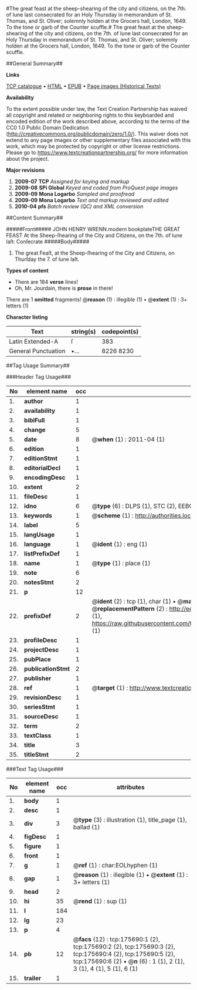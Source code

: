 #The great feast at the sheep-shearing of the city and citizens, on the 7th. of Iune last consecrated for an Holy Thursday in memorandum of St. Thomas, and St. Oliver; solemnly holden at the Grocers hall, London, 1649. To the tone or garb of the Counter scuffle.#
The great feast at the sheep-shearing of the city and citizens, on the 7th. of Iune last consecrated for an Holy Thursday in memorandum of St. Thomas, and St. Oliver; solemnly holden at the Grocers hall, London, 1649. To the tone or garb of the Counter scuffle.

##General Summary##

**Links**

[TCP catalogue](http://www.ota.ox.ac.uk/tcp/)  • 
[HTML](http://tei.it.ox.ac.uk/tcp/Texts-HTML/free/B03/B03512.html)  • 
[EPUB](http://tei.it.ox.ac.uk/tcp/Texts-EPUB/free/B03/B03512.epub) • 
[Page images (Historical Texts)](https://historicaltexts.jisc.ac.uk/eebo-52211840e)

**Availability**

To the extent possible under law, the Text Creation Partnership has waived all copyright and related or neighboring rights to this keyboarded and encoded edition of the work described above, according to the terms of the CC0 1.0 Public Domain Dedication (http://creativecommons.org/publicdomain/zero/1.0/). This waiver does not extend to any page images or other supplementary files associated with this work, which may be protected by copyright or other license restrictions. Please go to https://www.textcreationpartnership.org/ for more information about the project.

**Major revisions**

1. __2009-07__ __TCP__ *Assigned for keying and markup*
1. __2009-08__ __SPi Global__ *Keyed and coded from ProQuest page images*
1. __2009-09__ __Mona Logarbo__ *Sampled and proofread*
1. __2009-09__ __Mona Logarbo__ *Text and markup reviewed and edited*
1. __2010-04__ __pfs__ *Batch review (QC) and XML conversion*

##Content Summary##

#####Front#####
JOHN HENRY WRENN.modern bookplateTHE GREAT FEAST At the Sheep-ſhearing of the City and Citizens, on the 7th. of Iune laſt: Conſecrate
#####Body#####

1. The great Feaſt, at the Sheep-ſhearing of the City and Citizens, on Thurſday the 7. of Iune laſt.

**Types of content**

  * There are 184 **verse** lines!
  * Oh, Mr. Jourdain, there is **prose** in there!

There are 1 **omitted** fragments! 
 @__reason__ (1) : illegible (1)  •  @__extent__ (1) : 3+ letters (1)

**Character listing**


|Text|string(s)|codepoint(s)|
|---|---|---|
|Latin Extended-A|ſ|383|
|General Punctuation|•…|8226 8230|

##Tag Usage Summary##

###Header Tag Usage###

|No|element name|occ|attributes|
|---|---|---|---|
|1.|__author__|1||
|2.|__availability__|1||
|3.|__biblFull__|1||
|4.|__change__|5||
|5.|__date__|8| @__when__ (1) : 2011-04 (1)|
|6.|__edition__|1||
|7.|__editionStmt__|1||
|8.|__editorialDecl__|1||
|9.|__encodingDesc__|1||
|10.|__extent__|2||
|11.|__fileDesc__|1||
|12.|__idno__|6| @__type__ (6) : DLPS (1), STC (2), EEBO-CITATION (1), OCLC (1), VID (1)|
|13.|__keywords__|1| @__scheme__ (1) : http://authorities.loc.gov/ (1)|
|14.|__label__|5||
|15.|__langUsage__|1||
|16.|__language__|1| @__ident__ (1) : eng (1)|
|17.|__listPrefixDef__|1||
|18.|__name__|1| @__type__ (1) : place (1)|
|19.|__note__|6||
|20.|__notesStmt__|2||
|21.|__p__|12||
|22.|__prefixDef__|2| @__ident__ (2) : tcp (1), char (1)  •  @__matchPattern__ (2) : ([0-9\-]+):([0-9IVX]+) (1), (.+) (1)  •  @__replacementPattern__ (2) : http://eebo.chadwyck.com/downloadtiff?vid=$1&page=$2 (1), https://raw.githubusercontent.com/textcreationpartnership/Texts/master/tcpchars.xml#$1 (1)|
|23.|__profileDesc__|1||
|24.|__projectDesc__|1||
|25.|__pubPlace__|1||
|26.|__publicationStmt__|2||
|27.|__publisher__|1||
|28.|__ref__|1| @__target__ (1) : http://www.textcreationpartnership.org/docs/. (1)|
|29.|__revisionDesc__|1||
|30.|__seriesStmt__|1||
|31.|__sourceDesc__|1||
|32.|__term__|2||
|33.|__textClass__|1||
|34.|__title__|3||
|35.|__titleStmt__|2||


###Text Tag Usage###

|No|element name|occ|attributes|
|---|---|---|---|
|1.|__body__|1||
|2.|__desc__|1||
|3.|__div__|3| @__type__ (3) : illustration (1), title_page (1), ballad (1)|
|4.|__figDesc__|1||
|5.|__figure__|1||
|6.|__front__|1||
|7.|__g__|1| @__ref__ (1) : char:EOLhyphen (1)|
|8.|__gap__|1| @__reason__ (1) : illegible (1)  •  @__extent__ (1) : 3+ letters (1)|
|9.|__head__|2||
|10.|__hi__|35| @__rend__ (1) : sup (1)|
|11.|__l__|184||
|12.|__lg__|23||
|13.|__p__|4||
|14.|__pb__|12| @__facs__ (12) : tcp:175690:1 (2), tcp:175690:2 (2), tcp:175690:3 (2), tcp:175690:4 (2), tcp:175690:5 (2), tcp:175690:6 (2)  •  @__n__ (6) : 1 (1), 2 (1), 3 (1), 4 (1), 5 (1), 6 (1)|
|15.|__trailer__|1||
